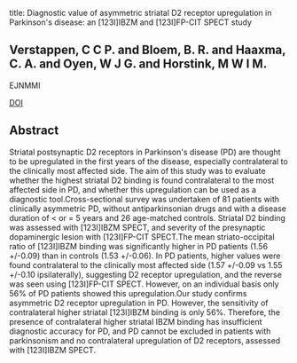 title: Diagnostic value of asymmetric striatal D2 receptor upregulation in Parkinson's disease: an [123I]IBZM and [123I]FP-CIT SPECT study

## Verstappen, C C P. and Bloem, B. R. and Haaxma, C. A. and Oyen, W J G. and Horstink, M W I M.
EJNMMI

<a href="https://doi.org/10.1007/s00259-006-0258-4">DOI</a>

## Abstract
Striatal postsynaptic D2 receptors in Parkinson's disease (PD) are thought to be upregulated in the first years of the disease, especially contralateral to the clinically most affected side. The aim of this study was to evaluate whether the highest striatal D2 binding is found contralateral to the most affected side in PD, and whether this upregulation can be used as a diagnostic tool.Cross-sectional survey was undertaken of 81 patients with clinically asymmetric PD, without antiparkinsonian drugs and with a disease duration of < or = 5 years and 26 age-matched controls. Striatal D2 binding was assessed with [123I]IBZM SPECT, and severity of the presynaptic dopaminergic lesion with [123I]FP-CIT SPECT.The mean striato-occipital ratio of [123I]IBZM binding was significantly higher in PD patients (1.56 +/-0.09) than in controls (1.53 +/-0.06). In PD patients, higher values were found contralateral to the clinically most affected side (1.57 +/-0.09 vs 1.55 +/-0.10 ipsilaterally), suggesting D2 receptor upregulation, and the reverse was seen using [123I]FP-CIT SPECT. However, on an individual basis only 56% of PD patients showed this upregulation.Our study confirms asymmetric D2 receptor upregulation in PD. However, the sensitivity of contralateral higher striatal [123I]IBZM binding is only 56%. Therefore, the presence of contralateral higher striatal IBZM binding has insufficient diagnostic accuracy for PD, and PD cannot be excluded in patients with parkinsonism and no contralateral upregulation of D2 receptors, assessed with [123I]IBZM SPECT.


